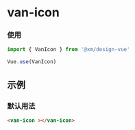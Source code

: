 # van-icon

### 使用

```js
import { VanIcon } from '@xm/design-vue'

Vue.use(VanIcon)
```

## 示例

### 默认用法

```html
<van-icon ></van-icon>
```
